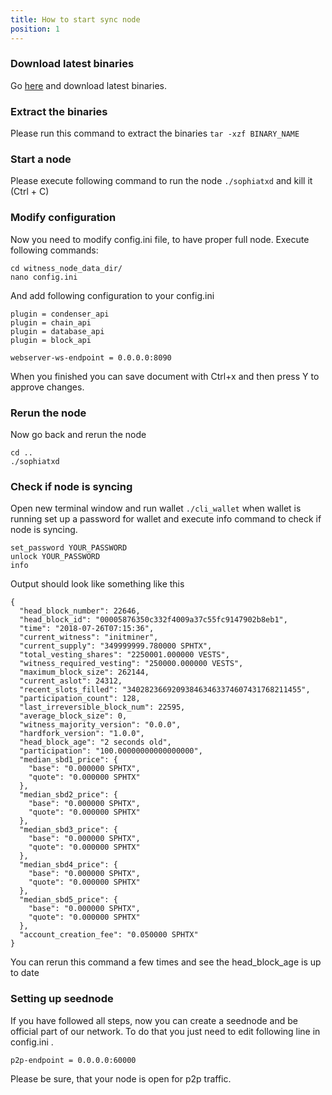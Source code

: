 ```yaml
---
title: How to start sync node
position: 1
---
```


### Download latest binaries
Go [here](https://github.com/SophiaTX/SophiaTX/releases) and download latest binaries.
### Extract the binaries
Please run this command to extract the binaries `tar -xzf BINARY_NAME`
### Start a node
Please execute following command to run the node `./sophiatxd` and kill it (Ctrl + C)
### Modify configuration
Now you need to modify config.ini file, to have proper full node. Execute following commands:
```
cd witness_node_data_dir/
nano config.ini
```
And add following configuration to your config.ini
```
plugin = condenser_api
plugin = chain_api
plugin = database_api
plugin = block_api

webserver-ws-endpoint = 0.0.0.0:8090
``` 
When you finished you can save document with Ctrl+x and then press Y to approve changes.

### Rerun the node
Now go back and rerun the node
```
cd ..
./sophiatxd
```
### Check if node is syncing
Open new terminal window and run wallet `./cli_wallet` when wallet is running set up a password for wallet and execute info command to check if node is syncing.
```
set_password YOUR_PASSWORD
unlock YOUR_PASSWORD
info
```
Output should look like something like this
```
{
  "head_block_number": 22646,
  "head_block_id": "00005876350c332f4009a37c55fc9147902b8eb1",
  "time": "2018-07-26T07:15:36",
  "current_witness": "initminer",
  "current_supply": "349999999.780000 SPHTX",
  "total_vesting_shares": "2250001.000000 VESTS",
  "witness_required_vesting": "250000.000000 VESTS",
  "maximum_block_size": 262144,
  "current_aslot": 24312,
  "recent_slots_filled": "340282366920938463463374607431768211455",
  "participation_count": 128,
  "last_irreversible_block_num": 22595,
  "average_block_size": 0,
  "witness_majority_version": "0.0.0",
  "hardfork_version": "1.0.0",
  "head_block_age": "2 seconds old",
  "participation": "100.00000000000000000",
  "median_sbd1_price": {
    "base": "0.000000 SPHTX",
    "quote": "0.000000 SPHTX"
  },
  "median_sbd2_price": {
    "base": "0.000000 SPHTX",
    "quote": "0.000000 SPHTX"
  },
  "median_sbd3_price": {
    "base": "0.000000 SPHTX",
    "quote": "0.000000 SPHTX"
  },
  "median_sbd4_price": {
    "base": "0.000000 SPHTX",
    "quote": "0.000000 SPHTX"
  },
  "median_sbd5_price": {
    "base": "0.000000 SPHTX",
    "quote": "0.000000 SPHTX"
  },
  "account_creation_fee": "0.050000 SPHTX"
}
```
You can rerun this command a few times and see the head_block_age is up to date

### Setting up seednode
If you have followed all steps, now you can create a seednode and be official part of our network. To do that you just need to edit following line in config.ini .
```
p2p-endpoint = 0.0.0.0:60000 
```
Please be sure, that your node is open for p2p traffic. 
